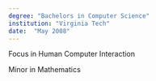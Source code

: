 ```yaml
---
degree: "Bachelors in Computer Science"
institution: "Virginia Tech"
date:  "May 2008"
---
```

Focus in Human Computer Interaction

Minor in Mathematics
